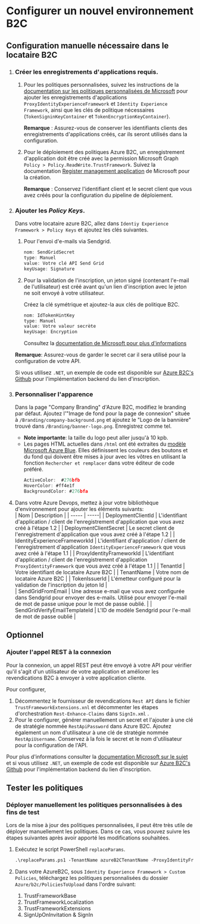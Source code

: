 # Configurer un nouvel environnement B2C

## Configuration manuelle nécessaire dans le locataire B2C
1. ### Créer les enregistrements d'applications requis.
    1. Pour les politiques personnalisées, suivez les instructions de la [documentation sur les politiques personnalisées de Microsoft](https://learn.microsoft.com/en-us/azure/active-directory-b2c/tutorial-create-user-flows?pivots=b2c-custom-policy) pour ajouter les enregistrements d'applications `ProxyIdentityExperienceFramework` et `Identity Experience Framework`, ainsi que les clés de politique nécessaires (`TokenSigninKeyContainer` et `TokenEncryptionKeyContainer`).
    
       **Remarque** : Assurez-vous de conserver les identifiants clients des enregistrements d'applications créés, car ils seront utilisés dans la configuration.

    1. Pour le déploiement des politiques Azure B2C, un enregistrement d'application doit être créé avec la permission Microsoft Graph `Policy > Policy.ReadWrite.TrustFramework`. 
Suivez la documentation [Register management application](https://learn.microsoft.com/en-us/azure/active-directory-b2c/microsoft-graph-get-started?tabs=app-reg-ga) de Microsoft pour la création.
    
       **Remarque** : Conservez l'identifiant client et le secret client que vous avez créés pour la configuration du pipeline de déploiement.

1. ### Ajouter les *Policy Keys*. 
    Dans votre locataire azure B2C, allez dans `Identiy Experience Framework > Policy Keys` et ajoutez les clés suivantes.
    
    1. Pour l'envoi d'e-mails via Sendgrid. 
        ```ts
        nom: SendGridSecret
        type: Manuel
        value: Votre clé API Send Grid
        keyUsage: Signature
        ```
    1. Pour la validation de l'inscription, un jeton signé (contenant l'e-mail de l'utilisateur) est créé avant qu'un lien d'inscription avec le jeton ne soit envoyé à votre utilisateur. 
    
        Créez la clé symétrique et ajoutez-la aux clés de politique B2C.
        
        ```ts
        nom: IdTokenHintKey
        type: Manuel
        value: Votre valeur secrète
        keyUsage: Encryption
        ```
        Consultez la [documentation de Microsoft pour plus d'informations](https://learn.microsoft.com/en-us/azure/active-directory-b2c/id-token-hint#issue-a-token-with-symmetric-keys)
    
    **Remarque**: Assurez-vous de garder le secret car il sera utilisé pour la configuration de votre API.

    Si vous utilisez `.NET`, un exemple de code est disponible sur [Azure B2C's Github](https://github.com/azure-ad-b2c/id_token_hint/tree/master/dotnet_core_symmetric_key) pour l'implémentation backend du lien d'inscription.

1.  ### Personnaliser l'apparence
    Dans la page "Company Branding" d'Azure B2C, modifiez le branding par défaut. Ajoutez l'"Image de fond pour la page de connexion" située à `/Branding/company-background.png` et ajoutez le "Logo de la bannière" trouvé dans `/Branding/banner-logo.png`. Enregistrez comme tel.
    * **Note importante**: la taille du logo peut aller jusqu'à 10 kpb.
    + Les pages HTML actuelles dans `/html` ont été extraites du [modèle Microsoft Azure Blue](https://learn.microsoft.com/en-us/azure/active-directory-b2c/customize-ui-with-html?pivots=b2c-custom-policy). Elles définissent les couleurs des boutons et du fond qui doivent être mises à jour avec les vôtres en utilisant la fonction `Rechercher et remplacer` dans votre éditeur de code préféré.
        ```js
        ActiveColor:  #276bfb
        HoverColor: #ff4e1f
        BackgroundColor: #276bfa
        ```
1. Dans votre Azure Devops, mettez à jour votre bibliothèque d'environnement pour ajouter les éléments suivants:  
    | Nom | Description | 
    | ----- | -----| 
    | DeploymentClientId | L'identifiant d'application / client de l'enregistrement d'application que vous avez créé à l'étape 1.2 | 
    | DeploymentClientSecret | Le secret client de l'enregistrement d'application que vous avez créé à l'étape 1.2 | 
    | IdentityExperienceFrameworkId | L'identifiant d'application / client de l'enregistrement d'application `IdentityExperienceFramework` que vous avez créé à l'étape 1.1 |
    | ProxyIdentityFrameworkId | L'identifiant d'application / client de l'enregistrement d'application `ProxyIdentityFramework` que vous avez créé à l'étape 1.1 | 
    | TenantId | Votre identifiant de locataire Azure B2C | 
    | TenantName | Votre nom de locataire Azure B2C | 
    | TokenIssuerId | L'émetteur configuré pour la validation de l'inscription du jeton Id |  
    | SendGridFromEmail | Une adresse e-mail que vous avez configurée dans Sendgrid pour envoyer des e-mails. Utilisé pour envoyer l'e-mail de mot de passe unique pour le mot de passe oublié. | 
    | SendGridVerifyEmailTemplateId | L'ID de modèle Sendgrid pour l'e-mail de mot de passe oublié | 

## Optionnel

### Ajouter l'appel REST à la connexion

Pour la connexion, un appel REST peut être envoyé à votre API pour vérifier qu'il s'agit d'un utilisateur de votre application et améliorer les revendications B2C à envoyer à votre application cliente.

Pour configurer,
1. Décommentez le fournisseur de revendications `Rest API` dans le fichier `TrustFrameworkExtensions.xnl` et décommenter les étapes d'orchestration `Rest-Enhance-Claims` dans `SignIn.xml` .
1. Pour le configurer, générer manuellement un secret et l'ajouter à une clé de stratégie nommée `RestApiPassword` dans Azure B2C. Ajoutez également un nom d'utilisateur à une clé de stratégie nommée `RestApiUsername`. Conservez à la fois le secret et le nom d'utilisateur pour la configuration de l'API.

Pour plus d'informations consulter la [documentation Microsoft sur le sujet](https://learn.microsoft.com/en-us/azure/active-directory-b2c/custom-policies-series-call-rest-api) et si vous utilisez `.NET`, un exemple de code est disponible sur [Azure B2C's Github](https://github.com/azure-ad-b2c/id_token_hint/tree/master/dotnet_core_symmetric_key) pour l'implémentation backend du lien d'inscription.


## Tester les politiques

### Déployer manuellement les politiques personnalisées à des fins de test
Lors de la mise à jour des politiques personnalisées, il peut être très utile de déployer manuellement les politiques. 
Dans ce cas, vous pouvez suivre les étapes suivantes après avoir apporté les modifications souhaitées.

1. Exécutez le script PowerShell `replaceParams`.
    ```ps
    .\replaceParams.ps1 -TenantName azureB2CTenantName -ProxyIdentityFrameworkId proxyIdentityFrameworkId -IdentityExperienceFrameworkId idenityExperienceFramework -BlobStorageName blobstorageName -SendGridVerifyEmailTemplateId templateId -SendGridFromEmail fromEmail ...#otherOptionnalParameters 
    ```
1. Dans votre AzureB2C, sous `Identity Experience Framework > Custom Policies`, téléchargez les politiques personnalisées du dossier `Azure/b2c/PoliciesToUpload` dans l'ordre suivant: 
    
    1. TrustFrameworkBase
    1. TrustFrameworkLocalization
    1. TrustFrameworkExtensions
    1. SignUpOnInvitation & SignIn